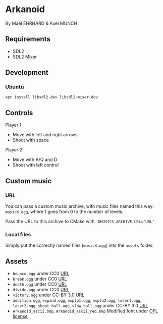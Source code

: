 # Arkanoid

By Maël EHRHARD & Axel MUNCH

## Requirements

- SDL2
- SDL2 Mixer

## Development

### Ubuntu

````shell
apt install libsdl2-dev libsdl2-mixer-dev
````

## Controls

Player 1:

- Move with left and right arrows
- Shoot with space

Player 2:

- Move with A/Q and D
- Shoot with left control

## Custom music

### URL

You can pass a custom music archive, with music files named this way: `musicX.ogg`, where 1 goes from 0 to the number of
levels.

Pass the URL to this archive to CMake with `-DMUSICS_ARCHIVE_URL="URL"`.

### Local files

Simply put the correctly named files (`musicX.ogg`) into the `assets` folder.

## Assets

- `bounce.ogg` under CC0 [URL](https://opengameart.org/content/3-ping-pong-sounds-8-bit-style)
- `break.ogg` under CC0 [URL](https://opengameart.org/content/power-up-level-up-beansjam)
- `death.ogg` under CC0 [URL](https://opengameart.org/content/8bit-death-whirl)
- `divide.ogg` under CC0 [URL](https://opengameart.org/content/8-bit-spellselection-effect)
- `victory.ogg` under CC-BY 3.0 [URL](https://opengameart.org/content/8-bit-sound-effects-library)
- `addition.ogg`, `expand.ogg`, `explo1.ogg`, `explo2.ogg`, `laser1.ogg`, `laser2.ogg`, `shoot_ball.ogg`, `slow_ball.ogg`
  under CC-BY 3.0 [URL](https://opengameart.org/content/8-bit-platformer-sfx)
- `Arkanoid_ascii.bmp`, `Arkanoid_ascii_red.bmp` Modified font under [OFL license](assets/OFL.txt)
